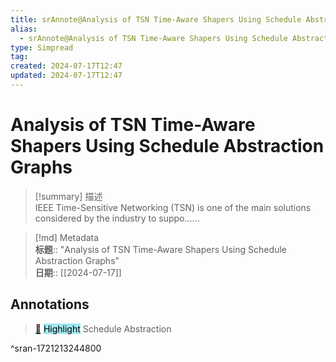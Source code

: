```yaml
---
title: srAnnote@Analysis of TSN Time-Aware Shapers Using Schedule Abstraction Graphs
alias:
  - srAnnote@Analysis of TSN Time-Aware Shapers Using Schedule Abstraction Graphs
type: Simpread
tag: 
created: 2024-07-17T12:47
updated: 2024-07-17T12:47
---
```


# Analysis of TSN Time-Aware Shapers Using Schedule Abstraction Graphs

> [!summary] 描述  
> IEEE Time-Sensitive Networking (TSN) is one of the main solutions considered by the industry to suppo......

> [!md] Metadata  
> **标题**:: "Analysis of TSN Time-Aware Shapers Using Schedule Abstraction Graphs"  
> **日期**:: [[2024-07-17]]  

## Annotations

> [📌](<http://localhost:7026/reading/3#id=1721213244800>) <mark style="background-color: #a2e9f2">Highlight</mark> 
> Schedule Abstraction

^sran-1721213244800




